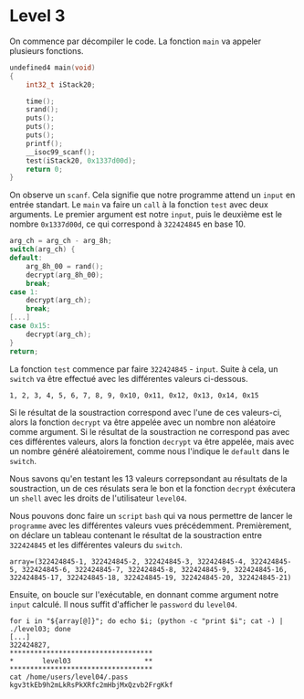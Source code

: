 # Level 3

On commence par décompiler le code. La fonction `main` va appeler plusieurs fonctions.

```C
undefined4 main(void)
{
	int32_t iStack20;

	time();
	srand();
	puts();
	puts();
	puts();
	printf();
	__isoc99_scanf();
	test(iStack20, 0x1337d00d);
	return 0;
}
```
On observe un `scanf`. Cela signifie que notre programme attend un `input` en entrée standart.
Le `main` va faire un `call` à la fonction `test` avec deux arguments.
Le premier argument est notre `input`, puis le deuxième est le nombre `0x1337d00d`, ce qui correspond à `322424845` en base 10.

```C
arg_ch = arg_ch - arg_8h;
switch(arg_ch) {
default:
	arg_8h_00 = rand();
	decrypt(arg_8h_00);
	break;
case 1:
	decrypt(arg_ch);
	break;
[...]
case 0x15:
	decrypt(arg_ch);
}
return;
```
La fonction `test` commence par faire `322424845` - `input`.
Suite à cela, un `switch` va être effectué avec les différentes valeurs ci-dessous.
```
1, 2, 3, 4, 5, 6, 7, 8, 9, 0x10, 0x11, 0x12, 0x13, 0x14, 0x15
```
Si le résultat de la soustraction correspond avec l'une de ces valeurs-ci, alors la fonction `decrypt` va être appelée avec un nombre non aléatoire comme argument.
Si le résultat de la soustraction ne correspond pas avec ces différentes valeurs, alors la fonction `decrypt` va être appelée, mais avec un nombre généré aléatoirement, comme nous l'indique le `default` dans le `switch`.

Nous savons qu'en testant les 13 valeurs correpsondant au résultats de la soustraction, un de ces résulats sera le bon et la fonction `decrypt` éxécutera un `shell` avec les droits de l'utilisateur `level04`.

Nous pouvons donc faire un `script` `bash` qui va nous permettre de lancer le `programme` avec les différentes valeurs vues précédemment.
Premièrement, on déclare un tableau contenant le résultat de la soustraction entre `322424845` et les différentes valeurs du `switch`. 

```
array=(322424845-1, 322424845-2, 322424845-3, 322424845-4, 322424845-5, 322424845-6, 322424845-7, 322424845-8, 322424845-9, 322424845-16, 322424845-17, 322424845-18, 322424845-19, 322424845-20, 322424845-21)
```

Ensuite, on boucle sur l'exécutable, en donnant comme argument notre `input` calculé. Il nous suffit d'afficher le `password` du `level04`.

```
for i in "${array[@]}"; do echo $i; (python -c "print $i"; cat -) | ./level03; done
[...]
322424827,
***********************************
*		level03					 **
***********************************
cat /home/users/level04/.pass
kgv3tkEb9h2mLkRsPkXRfc2mHbjMxQzvb2FrgKkf
```